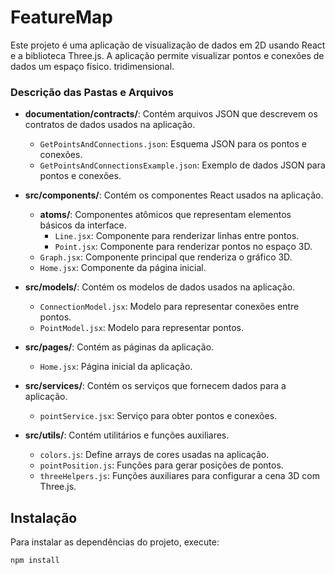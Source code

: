 # FeatureMap

Este projeto é uma aplicação de visualização de dados em 2D usando React e a biblioteca Three.js. A aplicação permite visualizar pontos e conexões de dados um espaço físico. tridimensional.

### Descrição das Pastas e Arquivos

- **documentation/contracts/**: Contém arquivos JSON que descrevem os contratos de dados usados na aplicação.
  - `GetPointsAndConnections.json`: Esquema JSON para os pontos e conexões.
  - `GetPointsAndConnectionsExample.json`: Exemplo de dados JSON para pontos e conexões.

- **src/components/**: Contém os componentes React usados na aplicação.
  - **atoms/**: Componentes atômicos que representam elementos básicos da interface.
    - `Line.jsx`: Componente para renderizar linhas entre pontos.
    - `Point.jsx`: Componente para renderizar pontos no espaço 3D.
  - `Graph.jsx`: Componente principal que renderiza o gráfico 3D.
  - `Home.jsx`: Componente da página inicial.

- **src/models/**: Contém os modelos de dados usados na aplicação.
  - `ConnectionModel.jsx`: Modelo para representar conexões entre pontos.
  - `PointModel.jsx`: Modelo para representar pontos.

- **src/pages/**: Contém as páginas da aplicação.
  - `Home.jsx`: Página inicial da aplicação.

- **src/services/**: Contém os serviços que fornecem dados para a aplicação.
  - `pointService.jsx`: Serviço para obter pontos e conexões.

- **src/utils/**: Contém utilitários e funções auxiliares.
  - `colors.js`: Define arrays de cores usadas na aplicação.
  - `pointPosition.js`: Funções para gerar posições de pontos.
  - `threeHelpers.js`: Funções auxiliares para configurar a cena 3D com Three.js.


## Instalação

Para instalar as dependências do projeto, execute:

```sh
npm install